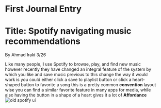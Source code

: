 # First Journal Entry 

# Title: Spotify navigating music recommendations 
 By Ahmad Iraki 3/26 

 Like many people, I use Spotify to browse, play, and find new music however recently they have changed an integral feature of the system by which you like and save music previous to this change the way it would work is you could either click a save to playlist button or click a heart-shaped button to favorite a song this is a pretty common **convention** layout wise you can find a similar favorite feature in many apps for media, while also having the button in a shape of a heart gives it a lot of **Affordance** 
![old spotify ui](/least-github-pages/assets/Capture.PNG)
